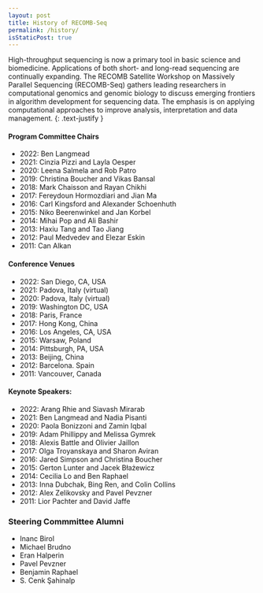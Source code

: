 ```yaml
---
layout: post
title: History of RECOMB-Seq
permalink: /history/
isStaticPost: true
---
```


High-throughput sequencing is now a primary tool in basic science and biomedicine. Applications of both short- and long-read sequencing are continually expanding. The RECOMB Satellite Workshop on Massively Parallel Sequencing (RECOMB-Seq) gathers leading researchers in computational genomics and genomic biology to discuss emerging frontiers in algorithm development for sequencing data. The emphasis is on applying computational approaches to improve analysis, interpretation and data management.
{: .text-justify }
                
#### Program Committee Chairs
 - 2022: Ben Langmead
 - 2021: Cinzia Pizzi and Layla Oesper
 - 2020: Leena Salmela and Rob Patro
 - 2019: Christina Boucher and Vikas Bansal
 - 2018: Mark Chaisson and Rayan Chikhi
 - 2017: Fereydoun Hormozdiari and Jian Ma
 - 2016: Carl Kingsford and Alexander Schoenhuth
 - 2015: Niko Beerenwinkel and Jan Korbel
 - 2014: Mihai Pop and Ali Bashir
 - 2013: Haxiu Tang and Tao Jiang
 - 2012: Paul Medvedev and Elezar Eskin
 - 2011: Can Alkan

#### Conference Venues
 - 2022: San Diego, CA, USA
 - 2021: Padova, Italy (virtual)
 - 2020: Padova, Italy (virtual)
 - 2019: Washington DC, USA
 - 2018: Paris, France
 - 2017: Hong Kong, China
 - 2016: Los Angeles, CA, USA
 - 2015: Warsaw, Poland
 - 2014: Pittsburgh, PA, USA
 - 2013: Beijing, China
 - 2012: Barcelona. Spain
 - 2011: Vancouver, Canada

#### Keynote Speakers:
 - 2022: Arang Rhie and Siavash Mirarab 
 - 2021: Ben Langmead and Nadia Pisanti
 - 2020: Paola Bonizzoni and Zamin Iqbal
 - 2019: Adam Phillippy and Melissa Gymrek
 - 2018: Alexis Battle and Olivier Jaillon
 - 2017: Olga Troyanskaya and Sharon Aviran
 - 2016: Jared Simpson and Christina Boucher
 - 2015: Gerton Lunter and Jacek Błażewicz
 - 2014: Cecilia Lo and Ben Raphael
 - 2013: Inna Dubchak, Bing Ren, and Colin Collins
 - 2012: Alex Zelikovsky and Pavel Pevzner
 - 2011: Lior Pachter and David Jaffe

### Steering Commmittee Alumni
  - Inanc Birol
  - Michael Brudno
  - Eran Halperin
  - Pavel Pevzner
  - Benjamin Raphael
  - S. Cenk Şahinalp

<img class="img-responsive feature-image" src="{{ site.baseurl }}/img/posts/cod.jpg" style="display:none">
